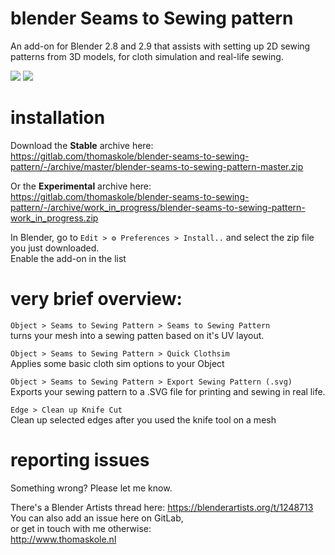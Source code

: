 # blender Seams to Sewing pattern

An add-on for Blender 2.8 and 2.9 that assists with setting up 2D sewing patterns from 3D models, for cloth simulation and real-life sewing.

![](https://blenderartists.org/uploads/default/optimized/4X/3/7/9/379d4a76a9022a7ff338773500784e22500dd8f6_2_690x207.jpeg)
![](https://gitlab.com/thomaskole/blender-seams-to-sewing-pattern/-/wikis/uploads/2364f88e60b43cf0cc44309c2e4f15be/triceratops.gif)

# installation
Download the **Stable** archive here:\
https://gitlab.com/thomaskole/blender-seams-to-sewing-pattern/-/archive/master/blender-seams-to-sewing-pattern-master.zip

Or the **Experimental** archive here:\
https://gitlab.com/thomaskole/blender-seams-to-sewing-pattern/-/archive/work_in_progress/blender-seams-to-sewing-pattern-work_in_progress.zip

In Blender, go to `Edit > ⚙️ Preferences > Install..` and select the zip file you just downloaded.\
Enable the add-on in the list

# very brief overview:
`Object > Seams to Sewing Pattern > Seams to Sewing Pattern`\
turns your mesh into a sewing patten based on it's UV layout.

`Object > Seams to Sewing Pattern > Quick Clothsim`\
Applies some basic cloth sim options to your Object

`Object > Seams to Sewing Pattern > Export Sewing Pattern (.svg)`\
Exports your sewing pattern to a .SVG file for printing and sewing in real life.

`Edge > Clean up Knife Cut`\
Clean up selected edges after you used the knife tool on a mesh

# reporting issues
Something wrong? Please let me know.

There's a Blender Artists thread here: https://blenderartists.org/t/1248713 \
You can also add an issue here on GitLab,\
or get in touch with me otherwise: \
http://www.thomaskole.nl
